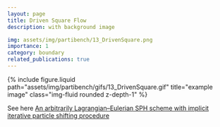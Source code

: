```yaml
---
layout: page
title: Driven Square Flow
description: with background image

img: assets/img/partibench/13_DrivenSquare.png
importance: 1
category: boundary
related_publications: true
---
```


{% include figure.liquid path="assets/img/partibench/gifs/13_DrivenSquare.gif" title="example image" class="img-fluid rounded z-depth-1" %}


See here [An arbitrarily Lagrangian–Eulerian SPH scheme with implicit iterative particle shifting procedure](https://www.sciencedirect.com/science/article/pii/S0045782523002839)

